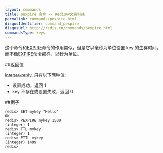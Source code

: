 ```yaml
---
layout: commands
title: pexpire 命令 -- Redis中文资料站
permalink: commands/pexpire.html
disqusIdentifier: command_pexpire
disqusUrl: http://redis.cn/commands/pexpire.html
commandsType: keys
---
```


这个命令和[EXPIRE](/commands/expire.html)命令的作用类似，但是它以毫秒为单位设置 key 的生存时间，而不像[EXPIRE](/commands/expire.html)命令那样，以秒为单位。


##返回值

[integer-reply](/topics/protocol.html#integer-reply), 只有以下两种值:

- 设置成功，返回 1
- key 不存在或设置失败，返回 0

##例子

	redis> SET mykey "Hello"
	OK
	redis> PEXPIRE mykey 1500
	(integer) 1
	redis> TTL mykey
	(integer) 1
	redis> PTTL mykey
	(integer) 1499
	redis> 